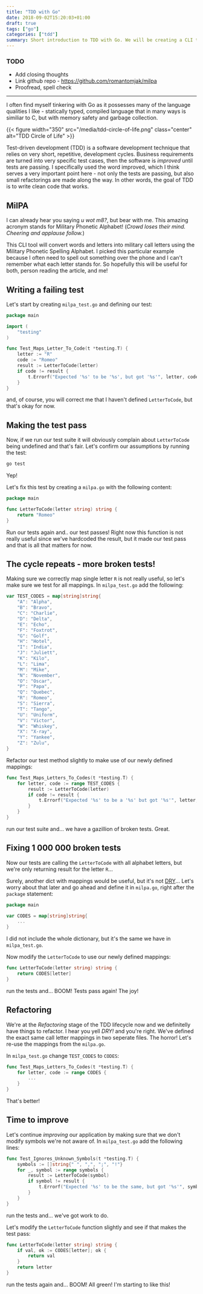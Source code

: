 ```yaml
---
title: "TDD with Go"
date: 2018-09-02T15:20:03+01:00
draft: true
tags: ["go"]
categories: ["tdd"]
summary: Short introduction to TDD with Go. We will be creating a CLI tool that converts words into military call letters using the Military phonetic spelling alphabet.
---
```


### TODO

- Add closing thoughts
- Link github repo - https://github.com/romantomjak/milpa
- Proofread, spell check

---

I often find myself tinkering with Go as it possesses many of the language qualities I like - statically typed, compiled language that in many ways is similiar to C, but with memory safety and garbage collection.

{{< figure width="350" src="/media/tdd-circle-of-life.png" class="center" alt="TDD Circle of Life" >}}

Test-driven development (TDD) is a software development technique that relies on very short, repetitive, development cycles. Business requirements are turned into very specific test cases, then the software is _improved_ until tests are passing. I specifically used the word improved, which I think serves a very important point here - not only the tests are passing, but also small refactorings are made along the way. In other words, the goal of TDD is to write clean code that works.

## MilPA

I can already hear you saying _u wot m8?_, but bear with me. This amazing acronym stands for Military Phonetic Alphabet! (_Crowd loses their mind. Cheering and applause follow._)

This CLI tool will convert words and letters into military call letters using the Military Phonetic Spelling Alphabet. I picked this particular example because I often need to spell out something over the phone and I can't remember what each letter stands for. So hopefully this will be useful for both, person reading the article, and me!

## Writing a failing test

Let's start by creating `milpa_test.go` and defining our test:

```go
package main

import (
    "testing"
)

func Test_Maps_Letter_To_Code(t *testing.T) {
    letter := "R"
    code := "Romeo"
    result := LetterToCode(letter)
    if code != result {
        t.Errorf("Expected '%s' to be '%s', but got '%s'", letter, code, result)
    }
}
```

and, of course, you will correct me that I haven't defined `LetterToCode`, but that's okay for now.

## Making the test pass

Now, if we run our test suite it will obviously complain about `LetterToCode` being undefined and that's fair. Let's confirm our assumptions by running the test:

```sh
go test
```

Yep!

Let's fix this test by creating a `milpa.go` with the following content:

```go
package main

func LetterToCode(letter string) string {
    return "Romeo"
}
```

Run our tests again and.. our test passes! Right now this function is not really useful since we've hardcoded the result, but it made our test pass and that is all that matters for now.

## The cycle repeats - more broken tests!

Making sure we correctly map single letter `R` is not really useful, so let's make sure we test for all mappings. In `milpa_test.go` add the following:

```go
var TEST_CODES = map[string]string{
    "A": "Alpha",
    "B": "Bravo",
    "C": "Charlie",
    "D": "Delta",
    "E": "Echo",
    "F": "Foxtrot",
    "G": "Golf",
    "H": "Hotel",
    "I": "India",
    "J": "Juliett",
    "K": "Kilo",
    "L": "Lima",
    "M": "Mike",
    "N": "November",
    "O": "Oscar",
    "P": "Papa",
    "Q": "Quebec",
    "R": "Romeo",
    "S": "Sierra",
    "T": "Tango",
    "U": "Uniform",
    "V": "Victor",
    "W": "Whiskey",
    "X": "X-ray",
    "Y": "Yankee",
    "Z": "Zulu",
}
```

Refactor our test method slightly to make use of our newly defined mappings:

```go
func Test_Maps_Letters_To_Codes(t *testing.T) {
    for letter, code := range TEST_CODES {
        result := LetterToCode(letter)
        if code != result {
            t.Errorf("Expected '%s' to be a '%s' but got '%s'", letter, code, result)
        }
    }
}
```

run our test suite and... we have a gazillion of broken tests. Great.

## Fixing 1 000 000 broken tests

Now our tests are calling the `LetterToCode` with all alphabet letters, but we're only returning result for the letter `R`...

Surely, another dict with mappings would be useful, but it's not [DRY](https://en.wikipedia.org/wiki/Don%27t_repeat_yourself)... Let's worry about that later and go ahead and define it in `milpa.go`, right after the `package` statement:

```go
package main

var CODES = map[string]string{
    ...
}
```

I did not include the whole dictionary, but it's the same we have in `milpa_test.go`.

Now modify the `LetterToCode` to use our newly defined mappings:

```go
func LetterToCode(letter string) string {
    return CODES[letter]
}
```

run the tests and... BOOM! Tests pass again! The joy!

## Refactoring

We're at the _Refactoring_ stage of the TDD lifecycle now and we definitelly have things to refactor. I hear you yell _DRY!_ and you're right. We've defined the exact same call letter mappings in two seperate files. The horror! Let's re-use the mappings from the `milpa.go`.

In `milpa_test.go` change `TEST_CODES` to `CODES`:

```go
func Test_Maps_Letters_To_Codes(t *testing.T) {
    for letter, code := range CODES {
        ...
    }
}
```

That's better!

## Time to improve

Let's continue _improving_ our application by making sure that we don't modify symbols we're not aware of. In `milpa_test.go` add the following lines:

```go
func Test_Ignores_Unknown_Symbols(t *testing.T) {
    symbols := []string{" ", ",", ";", "!"}
    for _, symbol := range symbols {
        result := LetterToCode(symbol)
        if symbol != result {
            t.Errorf("Expected '%s' to be the same, but got '%s'", symbol, result)
        }
    }
}
```

run the tests and... we've got work to do.

Let's modify the `LetterToCode` function slightly and see if that makes the test pass:

```go
func LetterToCode(letter string) string {
    if val, ok := CODES[letter]; ok {
        return val
    }
    return letter
}
```

run the tests again and... BOOM! All green! I'm starting to like this!
